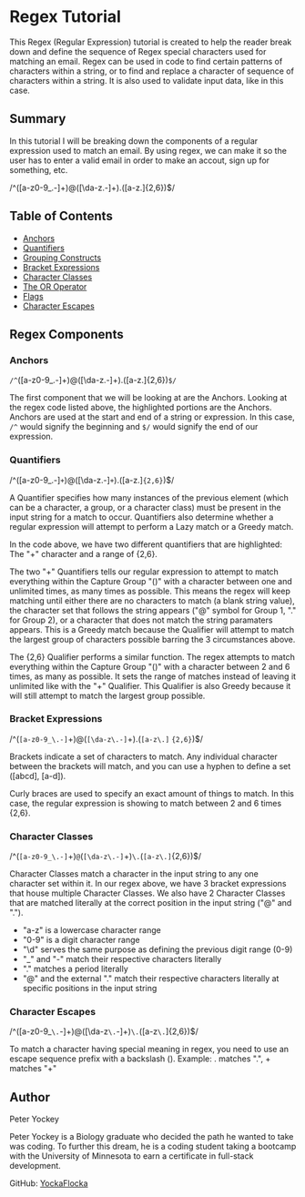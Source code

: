 # Regex Tutorial

This Regex (Regular Expression) tutorial is created to help the reader break down and define the sequence of Regex special characters used for matching an email. Regex can be used in code to find certain patterns of characters within a string, or to find and replace a character of sequence of characters within a string. It is also used to validate input data, like in this case. 

## Summary

In this tutorial I will be breaking down the components of a regular expression used to match an email. By using regex, we can make it so the user has to enter a valid email in order to make an accout, sign up for something, etc.

/^([a-z0-9_\.-]+)@([\da-z\.-]+)\.([a-z\.]{2,6})$/

## Table of Contents

- [Anchors](#anchors)
- [Quantifiers](#quantifiers)
- [Grouping Constructs](#grouping-constructs)
- [Bracket Expressions](#bracket-expressions)
- [Character Classes](#character-classes)
- [The OR Operator](#the-or-operator)
- [Flags](#flags)
- [Character Escapes](#character-escapes)

## Regex Components

### Anchors

`/^`([a-z0-9_\.-]+)@([\da-z\.-]+)\.([a-z\.]{2,6})`$/`

The first component that we will be looking at are the Anchors. Looking at the regex code listed above, the highlighted portions are the Anchors. Anchors are used at the start and end of a string or expression. In this case, `/^` would signify the beginning and `$/` would signify the end of our expression.

### Quantifiers

/^([a-z0-9_\.-]`+`)@([\da-z\.-]`+`)\.([a-z\.]`{2,6}`)$/

A Quantifier specifies how many instances of the previous element (which can be a character, a group, or a character class) must be present in the input string for a match to occur. Quantifiers also determine whether a regular expression will attempt to perform a Lazy match or a Greedy match.

In the code above, we have two different quantifiers that are highlighted: The "+" character and a range of {2,6}.

The two "+" Quantifiers tells our regular expression to attempt to match everything within the Capture Group "()" with a character between one and unlimited times, as many times as possible. This means the regex will keep matching until either there are no characters to match (a blank string value), the character set that follows the string appears ("@" symbol for Group 1, "." for Group 2), or a character that does not match the string paramaters appears. This is a Greedy match because the Qualifier will attempt to match the largest group of characters possible barring the 3 circumstances above.

The {2,6} Qualifier performs a similar function. The regex attempts to match everything within the Capture Group "()" with a character between 2 and 6 times, as many as possible. It sets the range of matches instead of leaving it unlimited like with the "+" Qualifier. This Qualifier is also Greedy because it will still attempt to match the largest group possible.

### Bracket Expressions

/^(`[a-z0-9_\.-]`+)@(`[\da-z\.-]`+)\.(`[a-z\.]` `{2,6}`)$/

Brackets indicate a set of characters to match. Any individual character between the brackets will match, and you can use a hyphen to define a set ([abcd], [a-d]).

Curly braces are used to specify an exact amount of things to match. In this case, the regular expression is showing to match between 2 and 6 times {2,6}.

### Character Classes

/^(`[a-z0-9_\.-]`+)`@`(`[\da-z\.-]`+)`\.`(`[a-z\.]`{2,6})$/

Character Classes match a character in the input string to any one character set within it. In our regex above, we have 3 bracket expressions that house multiple Character Classes. We also have 2 Character Classes that are matched literally at the correct position in the input string ("@" and ".").

- "a-z" is a lowercase character range
- "0-9" is a digit character range
- "\d" serves the same purpose as defining the previous digit range (0-9)
- "_" and "-" match their respective characters literally
- "\." matches a period literally
- "@" and the external "\." match their respective characters literally at specific positions in the input string

### Character Escapes

/^([a-z0-9_`\.`-]+)@([\da-z`\.`-]+)`\.`([a-z`\.`]{2,6})$/

To match a character having special meaning in regex, you need to use an escape sequence prefix with a backslash (\). Example:   \. matches ".",    \+ matches "+"

## Author

Peter Yockey

Peter Yockey is a Biology graduate who decided the path he wanted to take was coding. To further this dream, he is a coding student taking a bootcamp with the University of Minnesota to earn a certificate in full-stack development.

GitHub: [YockaFlocka](https://github.com/YockaFlocka)
